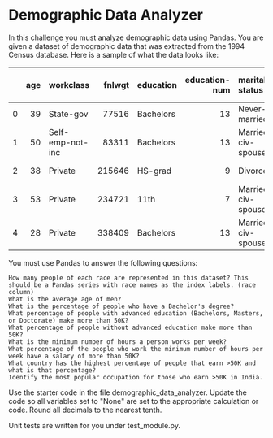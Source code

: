 # Demographic Data Analyzer

In this challenge you must analyze demographic data using Pandas. You are given a dataset of demographic data that was extracted from the 1994 Census database. Here is a sample of what the data looks like:

|    |   age | workclass        |   fnlwgt | education   |   education-num | marital-status     | occupation        | relationship   | race   | sex    |   capital-gain |   capital-loss |   hours-per-week | native-country   | salary   |
|---:|------:|:-----------------|---------:|:------------|----------------:|:-------------------|:------------------|:---------------|:-------|:-------|---------------:|---------------:|-----------------:|:-----------------|:---------|
|  0 |    39 | State-gov        |    77516 | Bachelors   |              13 | Never-married      | Adm-clerical      | Not-in-family  | White  | Male   |           2174 |              0 |               40 | United-States    | <=50K    |
|  1 |    50 | Self-emp-not-inc |    83311 | Bachelors   |              13 | Married-civ-spouse | Exec-managerial   | Husband        | White  | Male   |              0 |              0 |               13 | United-States    | <=50K    |
|  2 |    38 | Private          |   215646 | HS-grad     |               9 | Divorced           | Handlers-cleaners | Not-in-family  | White  | Male   |              0 |              0 |               40 | United-States    | <=50K    |
|  3 |    53 | Private          |   234721 | 11th        |               7 | Married-civ-spouse | Handlers-cleaners | Husband        | Black  | Male   |              0 |              0 |               40 | United-States    | <=50K    |
|  4 |    28 | Private          |   338409 | Bachelors   |              13 | Married-civ-spouse | Prof-specialty    | Wife           | Black  | Female |              0 |              0 |               40 | Cuba             | <=50K    |


You must use Pandas to answer the following questions:

    How many people of each race are represented in this dataset? This should be a Pandas series with race names as the index labels. (race column)
    What is the average age of men?
    What is the percentage of people who have a Bachelor's degree?
    What percentage of people with advanced education (Bachelors, Masters, or Doctorate) make more than 50K?
    What percentage of people without advanced education make more than 50K?
    What is the minimum number of hours a person works per week?
    What percentage of the people who work the minimum number of hours per week have a salary of more than 50K?
    What country has the highest percentage of people that earn >50K and what is that percentage?
    Identify the most popular occupation for those who earn >50K in India.

Use the starter code in the file demographic_data_analyzer. Update the code so all variables set to "None" are set to the appropriate calculation or code. Round all decimals to the nearest tenth.

Unit tests are written for you under test_module.py.